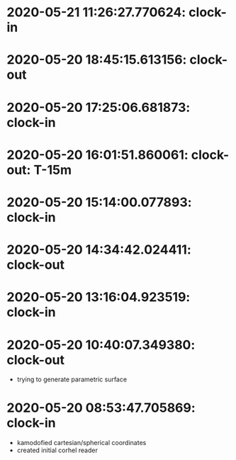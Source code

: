 
# 2020-05-21 11:26:27.770624: clock-in

# 2020-05-20 18:45:15.613156: clock-out


# 2020-05-20 17:25:06.681873: clock-in

# 2020-05-20 16:01:51.860061: clock-out: T-15m 


# 2020-05-20 15:14:00.077893: clock-in

# 2020-05-20 14:34:42.024411: clock-out


# 2020-05-20 13:16:04.923519: clock-in

# 2020-05-20 10:40:07.349380: clock-out

* trying to generate parametric surface

# 2020-05-20 08:53:47.705869: clock-in

* kamodofied cartesian/spherical coordinates
* created initial corhel reader
